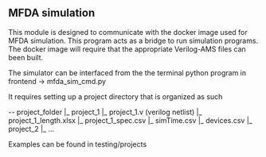 ## MFDA simulation

This module is designed to communicate with the docker image used for MFDA simulation. This program acts as a bridge to run simulation programs. The docker image will require that the appropriate Verilog-AMS files can been built.

The simulator can be interfaced from the the terminal python program in
frontend -> mfda_sim_cmd.py

It requires setting up a project directory that is organized as such

-- project_folder
 |_ project_1
    |_ project_1.v (verilog netlist)
    |_ project_1_length.xlsx
    |_ project_1_spec.csv
    |_ simTime.csv
    |_ devices.csv
 |_ project_2
    |_ ...
    
Examples can be found in testing/projects


